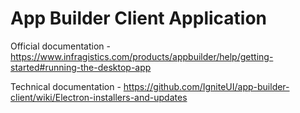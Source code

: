 # App Builder Client Application

Official documentation - https://www.infragistics.com/products/appbuilder/help/getting-started#running-the-desktop-app

Technical documentation - https://github.com/IgniteUI/app-builder-client/wiki/Electron-installers-and-updates

